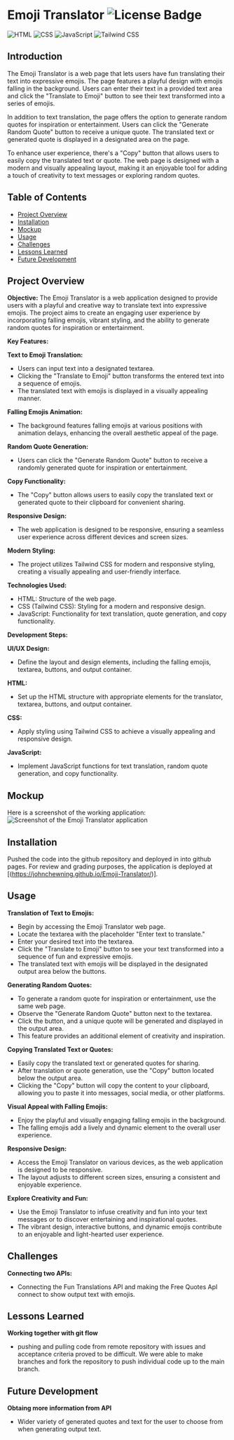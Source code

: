 # Emoji Translator ![License Badge](https://badgen.net/static/license/MIT/blue)

![HTML](https://camo.githubusercontent.com/bfe6a48836e87b13a16f1f56f88fee428475c2ac29247992ec9b8bcc7154f881/68747470733a2f2f696d672e736869656c64732e696f2f62616467652f48544d4c352d4533344632363f7374796c653d666f722d7468652d6261646765266c6f676f3d68746d6c35266c6f676f436f6c6f723d7768697465)
![CSS](https://camo.githubusercontent.com/472c222e8f240a48ae51cd9b082a1b857be809dcd851a25150890c2da50c13a5/68747470733a2f2f696d672e736869656c64732e696f2f62616467652f435353332d3135373242363f7374796c653d666f722d7468652d6261646765266c6f676f3d63737333266c6f676f436f6c6f723d7768697465)
![JavaScript](https://camo.githubusercontent.com/84372c7d2f1a7308844360ecad82d49b3f6cbc068a0c5e31aeea6ca5344b77ba/68747470733a2f2f696d672e736869656c64732e696f2f62616467652f4a6176615363726970742d4637444631453f7374796c653d666f722d7468652d6261646765266c6f676f3d6a617661736372697074266c6f676f436f6c6f723d626c61636b)
![Tailwind CSS](https://img.shields.io/badge/Tailwind_CSS-38B2AC?style=for-the-badge&logo=tailwind-css&logoColor=white)

## Introduction

The Emoji Translator is a web page that lets users have fun translating their text into expressive emojis. The page features a playful design with emojis falling in the background. Users can enter their text in a provided text area and click the "Translate to Emoji" button to see their text transformed into a series of emojis.

In addition to text translation, the page offers the option to generate random quotes for inspiration or entertainment. Users can click the "Generate Random Quote" button to receive a unique quote. The translated text or generated quote is displayed in a designated area on the page.

To enhance user experience, there's a "Copy" button that allows users to easily copy the translated text or quote. The web page is designed with a modern and visually appealing layout, making it an enjoyable tool for adding a touch of creativity to text messages or exploring random quotes.

## Table of Contents

- [Project Overview](#project-overview)
- [Installation](#installation)
- [Mockup](#mockup)
- [Usage](#usage)
- [Challenges](#challenges)
- [Lessons Learned](#lessons-learned)
- [Future Development](#future-development)

## Project Overview

**Objective:**
The Emoji Translator is a web application designed to provide users with a playful and creative way to translate text into expressive emojis. The project aims to create an engaging user experience by incorporating falling emojis, vibrant styling, and the ability to generate random quotes for inspiration or entertainment.

**Key Features:**

 **Text to Emoji Translation:**
   - Users can input text into a designated textarea.
   - Clicking the "Translate to Emoji" button transforms the entered text into a sequence of emojis.
   - The translated text with emojis is displayed in a visually appealing manner.

 **Falling Emojis Animation:**
   - The background features falling emojis at various positions with animation delays, enhancing the overall aesthetic appeal of the page.

 **Random Quote Generation:**
   - Users can click the "Generate Random Quote" button to receive a randomly generated quote for inspiration or entertainment.

 **Copy Functionality:**
   - The "Copy" button allows users to easily copy the translated text or generated quote to their clipboard for convenient sharing.

 **Responsive Design:**
   - The web application is designed to be responsive, ensuring a seamless user experience across different devices and screen sizes.

 **Modern Styling:**
   - The project utilizes Tailwind CSS for modern and responsive styling, creating a visually appealing and user-friendly interface.

**Technologies Used:**
   - HTML: Structure of the web page.
   - CSS (Tailwind CSS): Styling for a modern and responsive design.
   - JavaScript: Functionality for text translation, quote generation, and copy functionality.

**Development Steps:**

 **UI/UX Design:**
   - Define the layout and design elements, including the falling emojis, textarea, buttons, and output container.

 **HTML:**
   - Set up the HTML structure with appropriate elements for the translator, textarea, buttons, and output container.

 **CSS:**
   - Apply styling using Tailwind CSS to achieve a visually appealing and responsive design.

 **JavaScript:**
   - Implement JavaScript functions for text translation, random quote generation, and copy functionality.


## Mockup 

Here is a screenshot of the working application:
![Screenshot of the Emoji Translator application](./assets/images/Screenshot%20(2).png)

## Installation

Pushed the code into the github repository and deployed in into github pages. For review and grading purposes, the application is deployed at [(https://johnchewning.github.io/Emoji-Translator/)]. 

## Usage

 **Translation of Text to Emojis:**
   - Begin by accessing the Emoji Translator web page.
   - Locate the textarea with the placeholder "Enter text to translate."
   - Enter your desired text into the textarea.
   - Click the "Translate to Emoji" button to see your text transformed into a sequence of fun and expressive emojis.
   - The translated text with emojis will be displayed in the designated output area below the buttons.

 **Generating Random Quotes:**
   - To generate a random quote for inspiration or entertainment, use the same web page.
   - Observe the "Generate Random Quote" button next to the textarea.
   - Click the button, and a unique quote will be generated and displayed in the output area.
   - This feature provides an additional element of creativity and inspiration.

 **Copying Translated Text or Quotes:**
   - Easily copy the translated text or generated quotes for sharing.
   - After translation or quote generation, use the "Copy" button located below the output area.
   - Clicking the "Copy" button will copy the content to your clipboard, allowing you to paste it into messages, social media, or other platforms.

 **Visual Appeal with Falling Emojis:**
   - Enjoy the playful and visually engaging falling emojis in the background.
   - The falling emojis add a lively and dynamic element to the overall user experience.

 **Responsive Design:**
   - Access the Emoji Translator on various devices, as the web application is designed to be responsive.
   - The layout adjusts to different screen sizes, ensuring a consistent and enjoyable experience.

 **Explore Creativity and Fun:**
   - Use the Emoji Translator to infuse creativity and fun into your text messages or to discover entertaining and inspirational quotes.
   - The vibrant design, interactive buttons, and dynamic emojis contribute to an enjoyable and light-hearted user experience.

## Challenges

**Connecting two APIs:**
   - Connecting the Fun Translations API and making the Free Quotes ApI connect to show output text with emojis.

## Lessons Learned

**Working together with git flow**
  - pushing and pulling code from remote repository with issues and acceptance criteria proved to be difficult. We were able to make branches and fork the repository to push individual code up to the main branch.



## Future Development

**Obtaing more information from API**
   - Wider variety of generated quotes and text for the user to choose from when generating output text.



